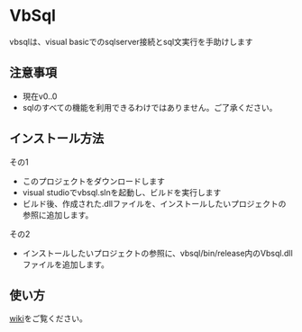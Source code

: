 # VbSql

vbsqlは、visual basicでのsqlserver接続とsql文実行を手助けします

## 注意事項

- 現在v0..0
- sqlのすべての機能を利用できるわけではありません。ご了承ください。

## インストール方法

その1
* このプロジェクトをダウンロードします
* visual studioでvbsql.slnを起動し、ビルドを実行します
* ビルド後、作成された.dllファイルを、インストールしたいプロジェクトの参照に追加します。

その2
* インストールしたいプロジェクトの参照に、vbsql/bin/release内のVbsql.dllファイルを追加します。

## 使い方
[wiki](https://github.com/kura2391/vbsql/wiki)をご覧ください。


